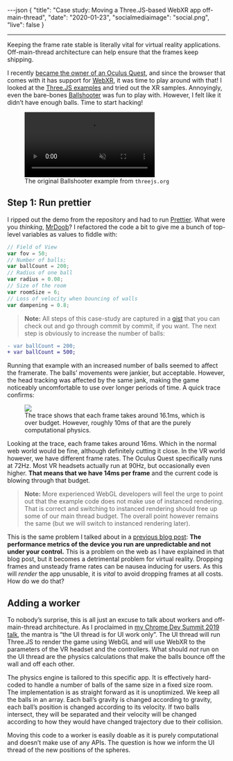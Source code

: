 ---json
{
"title": "Case study: Moving a Three.JS-based WebXR app off-main-thread",
"date": "2020-01-23",
"socialmediaimage": "social.png",
"live": false
}

---

Keeping the frame rate stable is literally vital for virtual reality applications. Off-main-thread architecture can help ensure that the frames keep shipping.

<!-- more -->

I recently [became the owner of an Oculus Quest][oculus tweet], and since the browser that comes with it has support for [WebXR][webxr spec], it was time to play around with that! I looked at the [Three.JS examples] and tried out the XR samples. Annoyingly, even the bare-bones [Ballshooter] was fun to play with. However, I felt like it didn’t have enough balls. Time to start hacking!

<figure>
  <video src="emitChunk(/things/omt-for-three-xr/ballshooter-original.mp4)" muted loop controls></video>
  <figcaption>The original Ballshooter example from <code>threejs.org</code></figcaption>
</figure>

## Step 1: Run prettier

I ripped out the demo from the repository and had to run [Prettier]. What were you _thinking_, [MrDoob][mrdoob]? I refactored the code a bit to give me a bunch of top-level variables as values to fiddle with:

```js
// Field of View
var fov = 50;
// Number of balls;
var ballCount = 200;
// Radius of one ball
var radius = 0.08;
// Size of the room
var roomSize = 6;
// Loss of velocity when bouncing of walls
var dampening = 0.8;
```

> **Note:** All steps of this case-study are captured in a [gist] that you can check out and go through commit by commit, if you want.
> The next step is obviously to increase the number of balls:

```diff
- var ballCount = 200;
+ var ballCount = 500;
```

Running that example with an increased number of balls seemed to affect the framerate. The balls’ movements were jankier, but acceptable. However, the head tracking was affected by the same jank, making the game noticeably uncomfortable to use over longer periods of time. A quick trace confirms:

<figure>
  <img src="trace-original-500.png">
  <figcaption>The trace shows that each frame takes around 16.1ms, which is over budget. However, roughly 10ms of that are the purely computational physics.</figcaption>
</figure>

Looking at the trace, each frame takes around 16ms. Which in the normal web world would be fine, although definitely cutting it close. In the VR world however, we have different frame rates. The Oculus Quest specifically runs at 72Hz. Most VR headsets actually run at 90Hz, but occasionally even higher. **That means that we have 14ms per frame** and the current code is blowing through that budget.

> **Note:** More experienced WebGL developers will feel the urge to point out that the example code does not make use of instanced rendering. That is correct and switching to instanced rendering should free up some of our main thread budget. The overall point however remains the same (but we will switch to instanced rendering later).

This is the same problem I talked about in a [previous blog post][when workers]: **The performance metrics of the device you run are unpredictable and not under your control.** This is a problem on the web as I have explained in that blog post, but it becomes a detrimental problem for virtual reality. Dropping frames and unsteady frame rates can be nausea inducing for users. As this will _render_ the app unusable, it is _vital_ to avoid dropping frames at all costs. How do we do that? 

## Adding a worker
To nobody’s surprise, this is all just an excuse to talk about workers and off-main-thread architecture. As I proclaimed in [my Chrome Dev Summit 2019 talk][cds19 talk], the mantra is “the UI thread is for UI work only”. The UI thread will run Three.JS to render the game using WebGL and will use WebXR to the parameters of the VR headset and the controllers. What should _not_ run on the UI thread are the physics calculations that make the balls bounce off the wall and off each other.

The physics engine is tailored to this specific app. It is effectively hard-coded to handle a number of balls of the same size in a fixed size room. The implementation is as straight forward as it is unoptimized. We keep all the balls in an array. Each ball’s gravity is changed according to gravity, each ball’s position is changed according to its velocity. If two balls intersect, they will be separated and their velocity will be changed according to how they would have changed trajectory due to their collision.

Moving this code to a worker is easily doable as it is purely computational and doesn’t make use of any APIs. The question is how we inform the UI thread of the new positions of the spheres.

[threejs]: https://threejs.org/
[mrdoob]: https://twitter.com/mrdoob
[oculus tweet]: https://twitter.com/DasSurma/status/1217065178803724289
[webxr spec]: https://immersive-web.github.io/webxr/
[three.js examples]: https://threejs.org/examples/
[ballshooter]: https://threejs.org/examples/webxr_vr_ballshooter.html
[prettier]: https://prettier.io/
[gist]: https://gist.github.com/surma/83878d60b1edb0bb7d0cfd46c8b8cc56
[when workers]: /things/when-workers/
[cds19 talk]: https://www.youtube.com/watch?v=7Rrv9qFMWNM